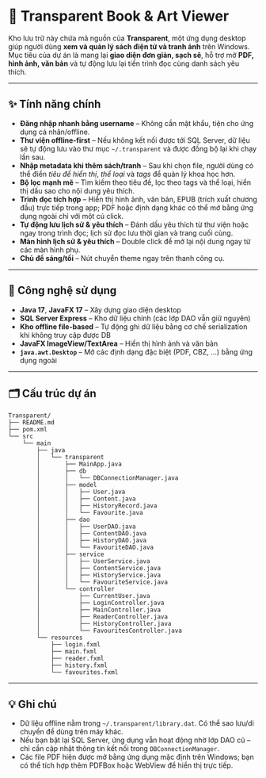 # 📖 Transparent Book & Art Viewer

Kho lưu trữ này chứa mã nguồn của **Transparent**, một ứng dụng desktop giúp người dùng **xem và quản lý sách điện tử và tranh ảnh** trên Windows.  
Mục tiêu của dự án là mang lại **giao diện đơn giản, sạch sẽ**, hỗ trợ mở **PDF, hình ảnh, văn bản** và tự động lưu lại tiến trình đọc cùng danh sách yêu thích.

---

## ✨ Tính năng chính

- **Đăng nhập nhanh bằng username** – Không cần mật khẩu, tiện cho ứng dụng cá nhân/offline.
- **Thư viện offline-first** – Nếu không kết nối được tới SQL Server, dữ liệu sẽ tự động lưu vào thư mục `~/.transparent` và được đồng bộ lại khi chạy lần sau.
- **Nhập metadata khi thêm sách/tranh** – Sau khi chọn file, người dùng có thể điền *tiêu đề hiển thị*, *thể loại* và *tags* để quản lý khoa học hơn.
- **Bộ lọc mạnh mẽ** – Tìm kiếm theo tiêu đề, lọc theo tags và thể loại, hiển thị dấu sao cho nội dung yêu thích.
- **Trình đọc tích hợp** – Hiển thị hình ảnh, văn bản, EPUB (trích xuất chương đầu) trực tiếp trong app; PDF hoặc định dạng khác có thể mở bằng ứng dụng ngoài chỉ với một cú click.
- **Tự động lưu lịch sử & yêu thích** – Đánh dấu yêu thích từ thư viện hoặc ngay trong trình đọc; lịch sử đọc lưu thời gian và trang cuối cùng.
- **Màn hình lịch sử & yêu thích** – Double click để mở lại nội dung ngay từ các màn hình phụ.
- **Chủ đề sáng/tối** – Nút chuyển theme ngay trên thanh công cụ.

---

## 🧩 Công nghệ sử dụng

- **Java 17**, **JavaFX 17** – Xây dựng giao diện desktop
- **SQL Server Express** – Kho dữ liệu chính (các lớp DAO vẫn giữ nguyên)
- **Kho offline file-based** – Tự động ghi dữ liệu bằng cơ chế serialization khi không truy cập được DB
- **JavaFX ImageView/TextArea** – Hiển thị hình ảnh và văn bản
- **`java.awt.Desktop`** – Mở các định dạng đặc biệt (PDF, CBZ, …) bằng ứng dụng ngoài

---

## 🗂 Cấu trúc dự án

```
Transparent/
├── README.md
├── pom.xml
└── src
    └── main
        ├── java
        │   └── transparent
        │       ├── MainApp.java
        │       ├── db
        │       │   └── DBConnectionManager.java
        │       ├── model
        │       │   ├── User.java
        │       │   ├── Content.java
        │       │   ├── HistoryRecord.java
        │       │   └── Favourite.java
        │       ├── dao
        │       │   ├── UserDAO.java
        │       │   ├── ContentDAO.java
        │       │   ├── HistoryDAO.java
        │       │   └── FavouriteDAO.java
        │       ├── service
        │       │   ├── UserService.java
        │       │   ├── ContentService.java
        │       │   ├── HistoryService.java
        │       │   └── FavouriteService.java
        │       └── controller
        │           ├── CurrentUser.java
        │           ├── LoginController.java
        │           ├── MainController.java
        │           ├── ReaderController.java
        │           ├── HistoryController.java
        │           └── FavouritesController.java
        └── resources
            ├── login.fxml
            ├── main.fxml
            ├── reader.fxml
            ├── history.fxml
            └── favourites.fxml
```

---

## 💡 Ghi chú

- Dữ liệu offline nằm trong `~/.transparent/library.dat`. Có thể sao lưu/di chuyển để dùng trên máy khác.
- Nếu bạn bật lại SQL Server, ứng dụng vẫn hoạt động nhờ lớp DAO cũ – chỉ cần cập nhật thông tin kết nối trong `DBConnectionManager`.
- Các file PDF hiện được mở bằng ứng dụng mặc định trên Windows; bạn có thể tích hợp thêm PDFBox hoặc WebView để hiển thị trực tiếp.
